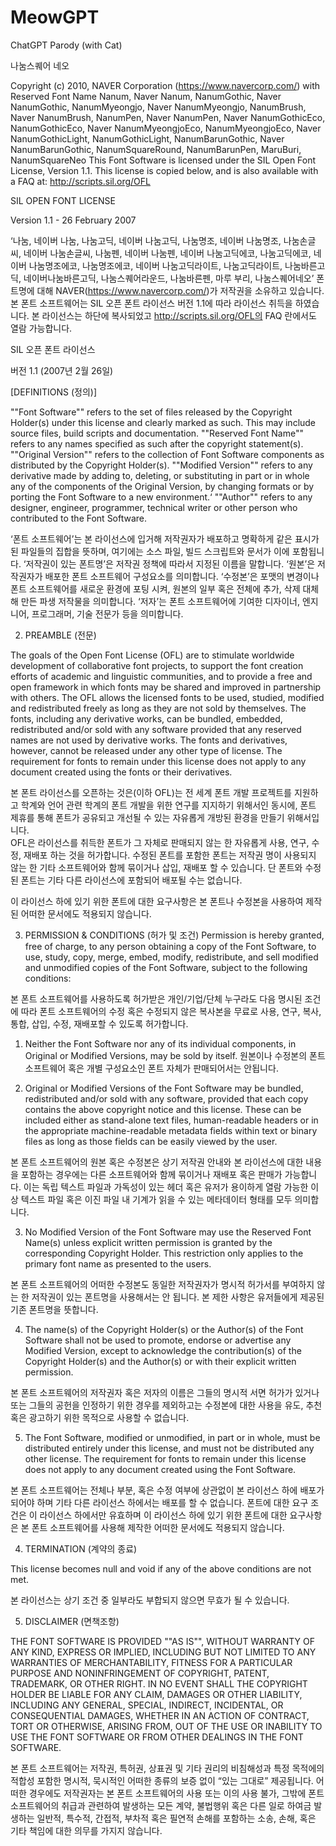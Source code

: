 # MeowGPT
 ChatGPT Parody (with Cat)


나눔스퀘어 네오

Copyright (c) 2010, NAVER Corporation (https://www.navercorp.com/) with Reserved Font Name Nanum, Naver Nanum, NanumGothic, Naver NanumGothic, NanumMyeongjo, Naver NanumMyeongjo, NanumBrush, Naver NanumBrush, NanumPen, Naver NanumPen, Naver NanumGothicEco, NanumGothicEco, Naver NanumMyeongjoEco, NanumMyeongjoEco, Naver NanumGothicLight, NanumGothicLight, NanumBarunGothic, Naver NanumBarunGothic, NanumSquareRound, NanumBarunPen, MaruBuri, NanumSquareNeo
This Font Software is licensed under the SIL Open Font License, Version 1.1.
This license is copied below, and is also available with a FAQ at: http://scripts.sil.org/OFL

SIL OPEN FONT LICENSE

Version 1.1 - 26 February 2007

‘나눔, 네이버 나눔, 나눔고딕, 네이버 나눔고딕, 나눔명조, 네이버 나눔명조, 나눔손글씨, 네이버 나눔손글씨, 나눔펜, 네이버 나눔펜, 네이버 나눔고딕에코, 나눔고딕에코, 네이버 나눔명조에코, 나눔명조에코, 네이버 나눔고딕라이트, 나눔고딕라이트, 나눔바른고딕, 네이버나눔바른고딕, 나눔스퀘어라운드, 나눔바른펜, 마루 부리, 나눔스퀘어네오’ 폰트명에 대해 NAVER(https://www.navercorp.com/)가 저작권을 소유하고 있습니다.
본 폰트 소프트웨어는 SIL 오픈 폰트 라이선스 버전 1.1에 따라 라이선스 취득을 하였습니다.
본 라이선스는 하단에 복사되었고 http://scripts.sil.org/OFL의 FAQ 란에서도 열람 가능합니다.

SIL 오픈 폰트 라이선스

버전 1.1 (2007년 2월 26일)

[DEFINITIONS (정의)]

""Font Software"" refers to the set of files released by the Copyright Holder(s) under this license and clearly marked as such. This may include source files, build scripts and documentation.
""Reserved Font Name"" refers to any names specified as such after the copyright statement(s).
""Original Version"" refers to the collection of Font Software components as distributed by the Copyright Holder(s).
""Modified Version"" refers to any derivative made by adding to, deleting, or substituting in part or in whole any of the components of the Original Version, by changing formats or by porting the Font Software to a new environment.‘
""Author"" refers to any designer, engineer, programmer, technical writer or other person who contributed to the Font Software.

‘폰트 소프트웨어’는 본 라이선스에 입거해 저작권자가 배포하고 명확하게 같은 표시가 된 파일들의 집합을 뜻하며, 여기에는 소스 파일, 빌드 스크립트와 문서가 이에 포함됩니다.
‘저작권이 있는 폰트명’은 저작권 정책에 따라서 지정된 이름을 말합니다.
‘원본’은 저작권자가 배포한 폰트 소프트웨어 구성요소를 의미합니다.
‘수정본’은 포맷의 변경이나 폰트 소프트웨어를 새로운 환경에 포팅 시켜, 원본의 일부 혹은 전체에 추가, 삭제 대체해 만든 파생 저작물을 의미합니다.
‘저자’는 폰트 소프트웨어에 기여한 디자이너, 엔지니어, 프로그래머, 기술 전문가 등을 의미합니다.

2. PREAMBLE (전문)

The goals of the Open Font License (OFL) are to stimulate worldwide development of collaborative font projects, to support the font creation efforts of academic and linguistic communities, and to provide a free and open framework  in which fonts may be shared and improved in partnership with others.
The OFL allows the licensed fonts to be used, studied, modified and redistributed freely as long as they are not sold by themselves. The fonts, including any derivative works, can be bundled, embedded, redistributed and/or sold with any software provided that any reserved names are not used by derivative works.
The fonts and derivatives, however, cannot be released under any other type of license.
The requirement for fonts to remain under this license does not apply to any document created using the fonts or their derivatives.

본 폰트 라이선스를 오픈하는 것은(이하 OFL)는 전 세계 폰트 개발 프로젝트를 지원하고 학계와 언어 관련 학계의 폰트 개발을 위한 연구를 지지하기 위해서인 동시에, 폰트 제휴를 통해 폰트가 공유되고 개선될 수 있는 자유롭게 개방된 환경을 만들기 위해서입니다.  
OFL은 라이선스를 취득한 폰트가 그 자체로 판매되지 않는 한 자유롭게 사용, 연구, 수정, 재배포 하는 것을 허가합니다.
수정된 폰트를 포함한 폰트는 저작권 명이 사용되지 않는 한 기타 소프트웨어와 함께 묶이거나 삽입, 재배포 할 수 있습니다.
단 폰트와 수정된 폰트는 기타 다른 라이선스에 포함되어 배포될 수는 없습니다.

이 라이선스 하에 있기 위한 폰트에 대한 요구사항은 본 폰트나 수정본을 사용하여 제작된 어떠한 문서에도 적용되지 않습니다.

3. PERMISSION & CONDITIONS (허가 및 조건)
   Permission is hereby granted, free of charge, to any person obtaining a copy of the Font Software, to use, study, copy, merge, embed, modify, redistribute, and sell modified and unmodified copies of the Font Software, subject to the following conditions:

본 폰트 소프트웨어를 사용하도록 허가받은 개인/기업/단체 누구라도 다음 명시된 조건에 따라 폰트 소프트웨어의 수정 혹은 수정되지 않은 복사본을 무료로 사용, 연구, 복사, 통합, 삽입, 수정, 재배포할 수 있도록 허가합니다.

1) Neither the Font Software nor any of its individual components, in Original or Modified Versions, may be sold by itself.
   원본이나 수정본의 폰트 소프트웨어 혹은 개별 구성요소인 폰트 자체가 판매되어서는 안됩니다.

2) Original or Modified Versions of the Font Software may be bundled, redistributed and/or sold with any software, provided that each copy contains the above copyright notice and this license.
   These can be included either as stand-alone text files, human-readable headers or in the appropriate machine-readable metadata fields within text or binary files as long as those fields can be easily viewed by the user.

본 폰트 소프트웨어의 원본 혹은 수정본은 상기 저작권 안내와 본 라이선스에 대한 내용을 포함하는 경우에는 다른 소프트웨어와 함께 묶이거나 재배포 혹은 판매가 가능합니다.
이는 독립 텍스트 파일과 가독성이 있는 헤더 혹은 유저가 용이하게 열람 가능한 이상 텍스트 파일 혹은 이진 파일 내 기계가 읽을 수 있는 메타데이터 형태를 모두 의미합니다.

3) No Modified Version of the Font Software may use the Reserved Font Name(s) unless explicit written permission is granted by the corresponding Copyright Holder.
   This restriction only applies to the primary font name as presented to the users.

본 폰트 소프트웨어의 어떠한 수정본도 동일한 저작권자가 명시적 허가서를 부여하지 않는 한 저작권이 있는 폰트명을 사용해서는 안 됩니다.
본 제한 사항은 유저들에게 제공된 기존 폰트명을 뜻합니다.

4) The name(s) of the Copyright Holder(s) or the Author(s) of the Font Software shall not be used to promote, endorse or advertise any Modified Version, except to acknowledge the contribution(s) of the Copyright Holder(s) and the Author(s) or with their explicit written permission.

본 폰트 소프트웨어의 저작권자 혹은 저자의 이름은 그들의 명시적 서면 허가가 있거나 또는 그들의 공헌을 인정하기 위한 경우를 제외하고는 수정본에 대한 사용을 유도, 추천 혹은 광고하기 위한 목적으로 사용할 수 없습니다.

5) The Font Software, modified or unmodified, in part or in whole, must be distributed entirely under this license, and must not be distributed any other license.
   The requirement for fonts to remain under this license does not apply to any document created using the Font Software.

본 폰트 소프트웨어는 전체나 부분, 혹은 수정 여부에 상관없이 본 라이선스 하에 배포가 되어야 하며 기타 다른 라이선스 하에서는 배포를 할 수 없습니다.
폰트에 대한 요구 조건은 이 라이선스 하에서만 유효하며 이 라이선스 하에 있기 위한 폰트에 대한 요구사항은 본 폰트 소프트웨어를 사용해 제작한 어떠한 문서에도 적용되지 않습니다.

4. TERMINATION (계약의 종료)

This license becomes null and void if any of the above conditions are not met.

본 라이선스는 상기 조건 중 일부라도 부합되지 않으면 무효가 될 수 있습니다.

5. DISCLAIMER (면책조항)

THE FONT SOFTWARE IS PROVIDED ""AS IS"", WITHOUT WARRANTY OF ANY KIND, EXPRESS OR IMPLIED, INCLUDING BUT NOT LIMITED TO ANY WARRANTIES OF MERCHANTABILITY, FITNESS FOR A PARTICULAR PURPOSE AND NONINFRINGEMENT OF COPYRIGHT, PATENT, TRADEMARK, OR OTHER RIGHT.
IN NO EVENT SHALL THE COPYRIGHT HOLDER BE LIABLE FOR ANY CLAIM, DAMAGES OR OTHER LIABILITY, INCLUDING ANY GENERAL, SPECIAL, INDIRECT, INCIDENTAL, OR CONSEQUENTIAL DAMAGES, WHETHER IN AN ACTION OF CONTRACT, TORT OR OTHERWISE, ARISING FROM, OUT OF THE USE OR INABILITY TO USE THE FONT SOFTWARE OR FROM OTHER DEALINGS IN THE FONT SOFTWARE.

본 폰트 소프트웨어는 저작권, 특허권, 상표권 및 기타 권리의 비침해성과 특정 목적에의 적합성 포함한 명시적, 묵시적인 어떠한 종류의 보증 없이 “있는 그대로” 제공됩니다.
어떠한 경우에도 저작권자는 본 폰트 소프트웨어의 사용 또는 이의 사용 불가, 그밖에 폰트 소프트웨어의 취급과 관련하여 발생하는 모든 계약, 불법행위 혹은 다른 일로 하여금 발생하는 일반적, 특수적, 간접적, 부차적 혹은 필연적 손해를 포함하는 소송, 손해, 혹은 기타 책임에 대한 의무를 가지지 않습니다.